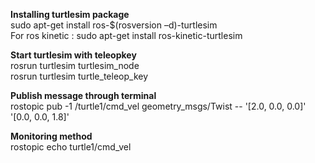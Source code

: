 **Installing turtlesim package**\
sudo apt-get install ros-$(rosversion –d)-turtlesim\
For ros kinetic : sudo apt-get install ros-kinetic-turtlesim

**Start turtlesim with teleopkey**\
rosrun turtlesim turtlesim_node\
rosrun turtlesim turtle_teleop_key

**Publish message through terminal**\
rostopic pub -1 /turtle1/cmd_vel geometry_msgs/Twist -- '[2.0, 0.0, 0.0]' '[0.0, 0.0, 1.8]'

**Monitoring method**\
rostopic echo turtle1/cmd_vel
